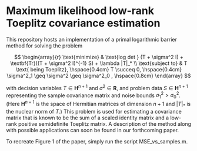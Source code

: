 # Maximum likelihood low-rank Toeplitz covariance estimation
This repository hosts an implementation of a primal logarithmic barrier method for solving the problem

$$
\begin{array}{r}
\text{minimize} & \text{log det } (T + \sigma^2 I) + \textbf{Tr}((T + \sigma^2 I)^{-1} S) + \lambda |T|_* \\
\text{subject to} & T \text{ being Toeplitz}, \hspace{0.4cm} T \succeq 0, \hspace{0.4cm} \sigma^2_1 \geq \sigma^2 \geq \sigma^2_0 , \hspace{0.8cm} 
\end{array}
$$

with decision variables
$T \in \mathbf{H}^{n+1}$ and $\sigma^2 \in \mathbf{R}$,
and problem data
$S \in \mathbf{H}^{n+1}$ representing the sample covariance matrix and noise bounds $\sigma^2_{\text{1}} > \sigma^2_{\text{0}}$.
(Here $\mathbf{H}^{n+1}$ is the space of Hermitian matrices of dimension $n + 1$ and $|T|_*$ is the nuclear norm of $T$.)
This problem is used for estimating a covariance matrix that is known to be the sum of a scaled identity matrix and a low-rank
positive semidefinite Toeplitz matrix. A description of the method along with possible applications can soon be found in our forthcoming paper.

To recreate Figure 1 of the paper, simply run the script MSE_vs_samples.m.
